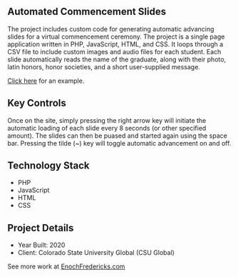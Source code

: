 ## Automated Commencement Slides

The project includes custom code for generating automatic advancing slides for a virtual commencement ceremony. The project is a single page application written in PHP, JavaScript, HTML, and CSS. It loops through a CSV file to include custom images and audio files for each student. Each slide automatically reads the name of the graduate, along with their photo, latin honors, honor societies, and a short user-supplied message.

[Click here](https://www.youtube.com/live/CfXwrg4jjLA?feature=share&t=5555) for an example.

## Key Controls

Once on the site, simply pressing the right arrow key will initiate the automatic loading of each slide every 8 seconds (or other specified amount). The slides can then be puased and started again using the space bar. Pressing the tilde (~) key will toggle automatic advancement on and off.

## Technology Stack

- PHP
- JavaScript
- HTML
- CSS

## Project Details

- Year Built: 2020
- Client: Colorado State University Global (CSU Global)

See more work at [EnochFredericks.com](https://enochfredericks.com)